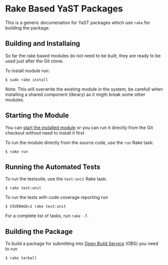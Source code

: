 Rake Based YaST Packages
========================

This is a generic documenation for YaST packages which use `rake` for building the package.

Building and Installaing
------------------------

So far the rake based modules do not need to be built, they are ready to be used just
after the Git clone.

To install module run:

    $ sudo rake install

Note: This will overwrite the existing module in the system, be carefull when installing
a shared component (library) as it migth break some other modules.

Starting the Module
-------------------

You can [start the installed module](README_Generic_Autotools.md#starting-the-module)
or you can run it directly from the Git checkout without need to install it first

To run the module directly from the source code, use the `run` Rake task:

    $ rake run


Running the Automated Tests
---------------------------

To run the testsuite, use the `test:unit` Rake task:

    $ rake test:unit

To run the tests with code coverage reporting run

    $ COVERAGE=1 rake test:unit


For a complete list of tasks, run `rake -T`.


Building the Package
--------------------

To build a package for submitting into [Open Build Service](https://build.opensuse.org/) (OBS) you need to run

    $ rake tarball

